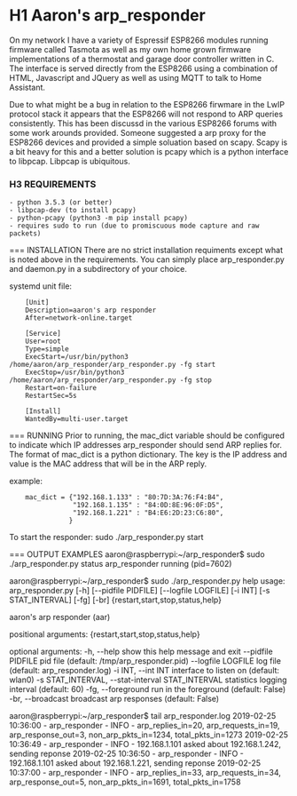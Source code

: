 # H1 Aaron's arp_responder
On my network I have a variety of Espressif ESP8266 modules running
firmware called Tasmota as well as my own home grown firmware implementations
of a thermostat and garage door controller written in C. The interface
is served directly from the ESP8266 using a combination of HTML, Javascript and
JQuery as well as using MQTT to talk to Home Assistant.

Due to what might be a bug in relation to the ESP8266 firwmare in the LwIP
protocol stack it appears that the ESP8266 will not respond to ARP queries
consistently. This has been discussd in the various ESP8266 forums with some
work arounds provided. Someone suggested a arp proxy for the ESP8266 devices
and provided a simple soluation based on scapy. Scapy is a bit heavy for this
and a better solution is pcapy which is a python interface to libpcap. Libpcap
is ubiquitous.


### H3 REQUIREMENTS
	- python 3.5.3 (or better)
	- libpcap-dev (to install pcapy)
	- python-pcapy (python3 -m pip install pcapy)
	- requires sudo to run (due to promiscuous mode capture and raw packets)


=== INSTALLATION
There are no strict installation requiments except what is noted above in
the requirements. You can simply place arp_responder.py and daemon.py in
a subdirectory of your choice.

systemd unit file:
```
	[Unit]
	Description=aaron's arp responder
	After=network-online.target

	[Service]
	User=root
	Type=simple
	ExecStart=/usr/bin/python3 /home/aaron/arp_responder/arp_responder.py -fg start
	ExecStop=/usr/bin/python3 /home/aaron/arp_responder/arp_responder.py -fg stop
	Restart=on-failure
	RestartSec=5s

	[Install]
	WantedBy=multi-user.target
```
  
=== RUNNING
Prior to running, the mac_dict variable should be configured to indicate
which IP addresses arp_responder should send ARP replies for. The format of
mac_dict is a python dictionary. The key is the IP address and value is the
MAC address that will be in the ARP reply.

example:
```
	mac_dict = {"192.168.1.133" : "80:7D:3A:76:F4:B4",
				"192.168.1.135" : "84:0D:8E:96:0F:D5",
				"192.168.1.221" : "B4:E6:2D:23:C6:80",
			   }
```

To start the responder:
	sudo ./arp_responder.py start


=== OUTPUT EXAMPLES
aaron@raspberrypi:~/arp_responder$ sudo ./arp_responder.py status
arp_responder running (pid=7602)


aaron@raspberrypi:~/arp_responder$ sudo ./arp_responder.py help
usage: arp_responder.py [-h] [--pidfile PIDFILE] [--logfile LOGFILE] [-i INT]
                        [-s STAT_INTERVAL] [-fg] [-br]
                        {restart,start,stop,status,help}

aaron's arp responder (aar)

positional arguments:
  {restart,start,stop,status,help}

optional arguments:
  -h, --help            show this help message and exit
  --pidfile PIDFILE     pid file (default: /tmp/arp_responder.pid)
  --logfile LOGFILE     log file (default: arp_responder.log)
  -i INT, --int INT     interface to listen on (default: wlan0)
  -s STAT_INTERVAL, --stat-interval STAT_INTERVAL
                        statistics logging interval (default: 60)
  -fg, --foreground     run in the foreground (default: False)
  -br, --broadcast      broadcast arp responses (default: False)


aaron@raspberrypi:~/arp_responder$ tail arp_responder.log
2019-02-25 10:36:00 - arp_responder - INFO - arp_replies_in=20, arp_requests_in=19, arp_response_out=3, non_arp_pkts_in=1234, total_pkts_in=1273
2019-02-25 10:36:49 - arp_responder - INFO - 192.168.1.101 asked about 192.168.1.242, sending reponse
2019-02-25 10:36:50 - arp_responder - INFO - 192.168.1.101 asked about 192.168.1.221, sending reponse
2019-02-25 10:37:00 - arp_responder - INFO - arp_replies_in=33, arp_requests_in=34, arp_response_out=5, non_arp_pkts_in=1691, total_pkts_in=1758
